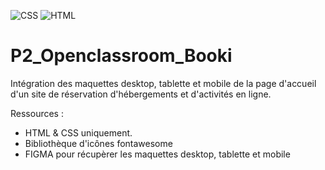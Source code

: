 ![CSS](https://github.com/GaryVH01/P2_Openclassroom_Booki/assets/124792314/7a536f72-f9bb-4d4e-9bb9-4c2e30af74b8) 
![HTML](https://github.com/GaryVH01/P2_Openclassroom_Booki/assets/124792314/fe4c5645-9307-4280-ac2d-bb6bd668c589)

# P2_Openclassroom_Booki
Intégration des maquettes desktop, tablette et mobile de la page d'accueil d'un site de réservation d'hébergements et d'activités en ligne.

Ressources : 
* HTML & CSS uniquement. 
* Bibliothèque d'icônes fontawesome
* FIGMA pour récupèrer les maquettes desktop, tablette et mobile
